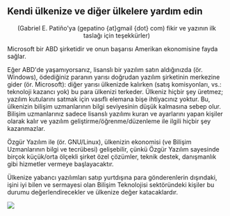 <?php require("../../entete.php"); ?> <?php require("../../base.php"); ?>

<div id="corps">

<h2>Kendi ülkenize ve diğer ülkelere yardım edin</h2>

<center>(Gabriel E. Patiño'ya (gepatino {at}gmail {dot} com) fikir ve yazının ilk taslağı için teşekkürler)</center>

<p>Microsoft bir ABD şirketidir ve onun başarısı Amerikan ekonomisine fayda sağlar.</p>

<p>Eğer ABD'de yaşamıyorsanız, lisanslı bir yazılım satın aldığınızda (ör. Windows), ödediğiniz paranın yarısı doğrudan yazılım şirketinin merkezine gider (ör. Microsoft): diğer yarısı ülkenizde kalırken (satış komisyonları, vs.: teknoloji kazancı yok) bu para ülkenizi terkeder. Ülkeniz hiçbir şey üretmez; yazılım kutularını satmak için vasıflı elemana bişe ihtiyacınız yoktur. Bu, ülkenizin bilişim uzmanlarının bilgi seviyesinin düşük kalmasına sebep olur. Bilişim uzmanlarınız sadece lisanslı yazılımı kuran ve ayarlarını yapan kişiler olarak kalır ve yazılım geliştirme/öğrenme/düzenleme ile ilgili hiçbir şey kazanmazlar.</p>

<p>Özgür Yazılım ile (ör. GNU/Linux), ülkenizin ekonomisi (ve Bilişim Uzmanlarının bilgi ve tecrübesi) gelişebilir, çünkü Özgür Yazılım sayesinde birçok küçük/orta ölçekli şirket özel çözümler, teknik destek, danışmanlık gibi hizmetler vermeye başlayacaktır.</p>

<p>Ülkenize yabancı yazılımları satıp yurtdışına para gönderenlerin dışındaki, işini iyi bilen ve sermayesi olan Bilişim Teknolojisi sektöründeki kişiler bu durumu değerlendirecekler ve ülkenize değer katacaklardır.</p>

<img src="Images/earth.png" />

</div>
</body>
</html>
